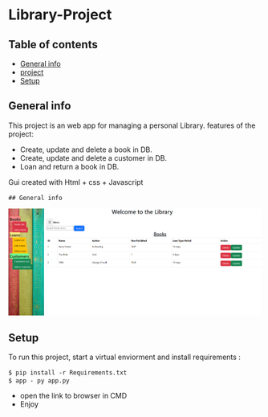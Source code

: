 # Library-Project

## Table of contents
* [General info](#general-info)
* [project](#general-info)
* [Setup](#setup)

## General info
This project is an web app for managing a personal Library.
features of the project:
 - Create, update and delete a book in DB.
 - Create, update and delete a customer in DB.
 - Loan and return a book in DB.

 Gui created with Html + css + Javascript

	## General info
![Image from Project](https://github.com/gilyasur/Library-Project/blob/main/static/imagesproj.PNG)
	
## Setup
To run this project, start a virtual enviorment and install requirements :
```
$ pip install -r Requirements.txt
$ app - py app.py
```
- open the link to browser in CMD 
- Enjoy



